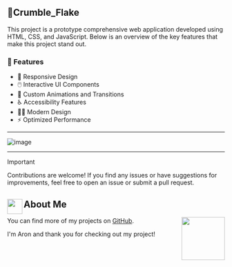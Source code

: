 ## 🍪Crumble_Flake
This project is a prototype comprehensive web application developed using HTML, CSS, and JavaScript. Below is an overview of the key features that make this project stand out.

### 🚀 Features

- 📱 Responsive Design
- 🖱️ Interactive UI Components
- 🎨 Custom Animations and Transitions
- ♿ Accessibility Features
- 🧑‍🎨 Modern Design
- ⚡ Optimized Performance

<hr>

![image](https://github.com/AronSoto/Main_Crumble_Flake/assets/115325057/0016a87c-1be6-428e-9a8b-407755be77d4)

<hr>

> [!IMPORTANT]
> Contributions are welcome! If you find any issues or have suggestions for improvements, feel free to open an issue or submit a pull request.

## <img src="https://i.pinimg.com/originals/9d/d1/a0/9dd1a0c90caa865e3718947e2b91d35e.gif" width="35" align="left">About Me

You can find more of my projects on [GitHub](https://github.com/AronSoto).
<img src="https://i.pinimg.com/originals/85/9c/84/859c843258e41f3fa647a920bb3b7fe1.gif" align = "right" width="100">

I'm Aron and thank you for checking out my project!
